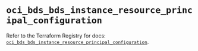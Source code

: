 # `oci_bds_bds_instance_resource_principal_configuration`

Refer to the Terraform Registry for docs: [`oci_bds_bds_instance_resource_principal_configuration`](https://registry.terraform.io/providers/oracle/oci/7.19.0/docs/resources/bds_bds_instance_resource_principal_configuration).

